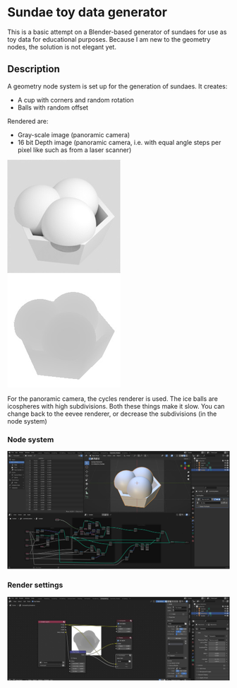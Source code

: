 # Sundae toy data generator
This is a basic attempt on a Blender-based generator of sundaes for use as toy data for educational purposes.
Because I am new to the geometry nodes, the solution is not elegant yet.

## Description
A geometry node system is set up for the generation of sundaes. It creates:
* A cup with corners and random rotation
* Balls with random offset

Rendered are:
* Gray-scale image (panoramic camera)
* 16 bit Depth image (panoramic camera, i.e. with equal angle steps per pixel like such as from a laser scanner)

![](https://raw.githubusercontent.com/lightning485/sundae/main/I0001.JPG)
![](https://raw.githubusercontent.com/lightning485/sundae/main/D0001.JPG)

For the panoramic camera, the cycles renderer is used.
The ice balls are icospheres with high subdivisions.
Both these things make it slow. You can change back to the eevee renderer, or decrease the subdivisions (in the node system)

### Node system
![](https://raw.githubusercontent.com/lightning485/sundae/main/screenshot_blender_geometry.JPG)

### Render settings
![](https://raw.githubusercontent.com/lightning485/sundae/main/screenshot_blender_compositing.JPG)